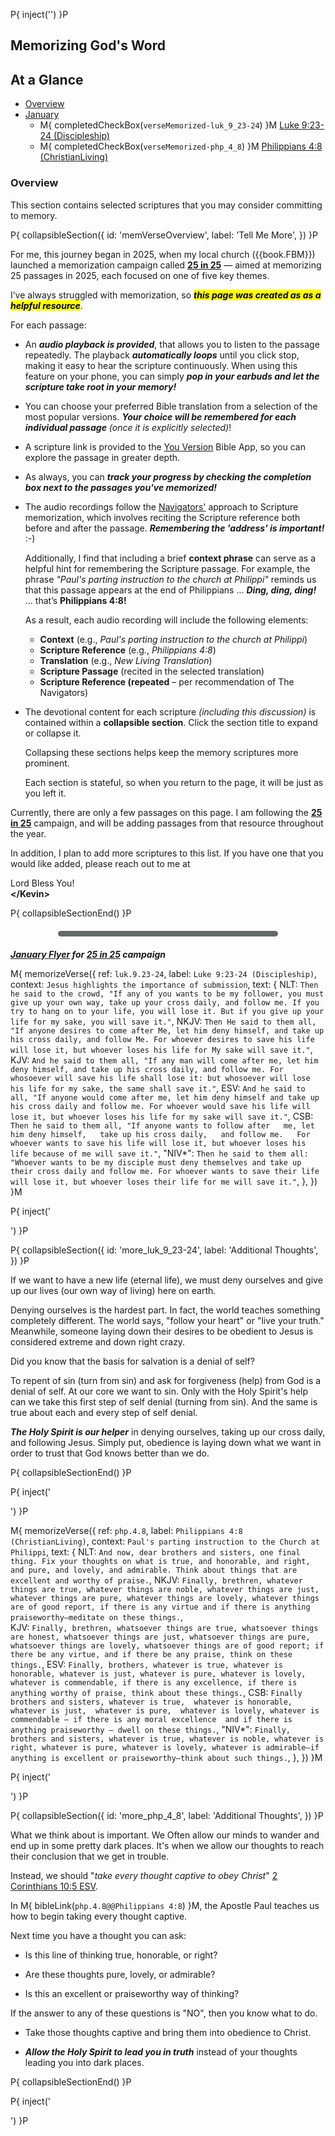 <!-- mark this page so ReflectiveMemorizationData is maintained at run-time -->
P{ inject('<span id="ContainsReflectiveMemorizationData"></span>') }P

## Memorizing God's Word

## At a Glance

- [Overview](#overview)
- [January](#january)
  - M{ completedCheckBox(`verseMemorized-luk_9_23-24`) }M [Luke 9:23-24 (Discipleship)](#luk_9_23-24)
  - M{ completedCheckBox(`verseMemorized-php_4_8`)     }M [Philippians 4:8 (ChristianLiving)](#php_4_8)

### Overview

This section contains selected scriptures that you may consider
committing to memory.

P{ collapsibleSection({
  id:     'memVerseOverview',
  label:  'Tell Me More',
}) }P

For me, this journey began in 2025, when my local church
({{book.FBM}}) launched a memorization campaign called **[25 in
25](https://fbmaryville.org/25-in-25)** — aimed at memorizing 25
passages in 2025, each focused on one of five key themes.

I’ve always struggled with memorization, so **_<mark>this page was
created as as a helpful resource</mark>_**.

For each passage:

- An _**audio playback is provided**_, that allows you to listen to
  the passage repeatedly. The playback _**automatically loops**_ until
  you click stop, making it easy to hear the scripture
  continuously. When using this feature on your phone, you can simply
  _**pop in your earbuds and let the scripture take root in your
  memory!**_

- You can choose your preferred Bible translation from a selection of
  the most popular versions.  _**Your choice will be remembered for
  each individual passage** (once it is explicitly selected)_!

- A scripture link is provided to the [You Version](https://www.bible.com/)
  Bible App, so you can explore the passage in greater depth.

- As always, you can _**track your progress by checking the completion
  box next to the passages you've memorized!**_

- The audio recordings follow the
  [Navigators'](https://www.navigators.org/) approach to Scripture
  memorization, which involves reciting the Scripture reference both
  before and after the passage. _**Remembering the 'address' is
  important!**_ :-)

  Additionally, I find that including a brief **context phrase** can
  serve as a helpful hint for remembering the Scripture passage. For
  example, the phrase _"Paul's parting instruction to the church at
  Philippi"_ reminds us that this passage appears at the end of
  Philippians … _**Ding, ding, ding!**_ … that’s **Philippians 4:8!**  

  As a result, each audio recording will include the following elements:  

  - **Context** (e.g., _Paul's parting instruction to the church at Philippi_)  
  - **Scripture Reference** (e.g., _Philippians 4:8_)  
  - **Translation** (e.g., _New Living Translation_)  
  - **Scripture Passage** (recited in the selected translation)  
  - **Scripture Reference (repeated** – per recommendation of The Navigators)


- The devotional content for each scripture _(including this
  discussion)_ is contained within a **collapsible section**. Click the
  section title to expand or collapse it.
  
  Collapsing these sections helps keep the memory scriptures more
  prominent.
  
  Each section is stateful, so when you return to the page, it will be
  just as you left it.

Currently, there are only a few passages on this page.  I am following
the **[25 in 25](https://fbmaryville.org/25-in-25)** campaign, and
will be adding passages from that resource throughout the year.

In addition, I plan to add more scriptures to this list.  If you have
one that you would like added, please reach out to me
at <span id="inquire"></span>

<script>
  withFW( ()=>fw.addInquire('Add%20Memory%20Scripture') )
</script>

Lord Bless You!
<br/>**&lt;/Kevin&gt;**

P{ collapsibleSectionEnd() }P


<!-- *** NEW MONTH ******************************************************************************** -->

<hr style="height: 9px; background-color: #616a6b; border: none; width: 70%; margin: 20px auto; border-radius: 5px;">

<span id="january"></span>

_**[January Flyer](https://static1.squarespace.com/static/5b8548d5365f02b26106abe7/t/67573d80603d70651866cc8c/1733770624902/25in25cards_Jan.pdf) for [25 in 25](https://fbmaryville.org/25-in-25) campaign**_


<!-- *** NEW PASSAGE ******************************************************************************** -->

M{ memorizeVerse({
  ref:     `luk.9.23-24`,
  label:   `Luke 9:23-24 (Discipleship)`,
  context: `Jesus highlights the importance of submission`,
  text: {
    NLT:   `Then he said to the crowd, "If any of you wants to be my follower, you must give up your own way, take up your cross daily, and follow me. If you try to hang on to your life, you will lose it. But if you give up your life for my sake, you will save it."`,
    NKJV:  `Then He said to them all, "If anyone desires to come after Me, let him deny himself, and take up his cross daily, and follow Me. For whoever desires to save his life will lose it, but whoever loses his life for My sake will save it."`,  
    KJV:   `And he said to them all, "If any man will come after me, let him deny himself, and take up his cross daily, and follow me. For whosoever will save his life shall lose it: but whosoever will lose his life for my sake, the same shall save it."`,
    ESV:   `And he said to all, "If anyone would come after me, let him deny himself and take up his cross daily and follow me. For whoever would save his life will lose it, but whoever loses his life for my sake will save it."`,
    CSB:   `Then he said to them all, "If anyone wants to follow after   me, let him deny himself,   take up his cross daily,   and follow me.   For whoever wants to save his life will lose it, but whoever loses his life because of me will save it."`,
   "NIV*": `Then he said to them all: "Whoever wants to be my disciple must deny themselves and take up their cross daily and follow me. For whoever wants to save their life will lose it, but whoever loses their life for me will save it."`,
  },
}) }M

P{ inject('<div class="indent">') }P

P{ collapsibleSection({
  id:     'more_luk_9_23-24',
  label:  'Additional Thoughts',
}) }P

If we want to have a new life (eternal life), we must deny ourselves
and give up our lives (our own way of living) here on earth.
 
Denying ourselves is the hardest part. In fact, the world teaches
something completely different. The world says, "follow your heart" or
"live your truth." Meanwhile, someone laying down their desires to be
obedient to Jesus is considered extreme and down right crazy.
 
Did you know that the basis for salvation is a denial of self?
 
To repent of sin (turn from sin) and ask for forgiveness (help) from
God is a denial of self. At our core we want to sin. Only with the
Holy Spirit's help can we take this first step of self denial (turning
from sin). And the same is true about each and every step of self
denial.
 
_**The Holy Spirit is our helper**_ in denying ourselves, taking up our
cross daily, and following Jesus. Simply put, obedience is laying down
what we want in order to trust that God knows better than we do.

P{ collapsibleSectionEnd() }P

P{ inject('</div>') }P


<!-- *** NEW PASSAGE ******************************************************************************** -->

M{ memorizeVerse({
  ref:     `php.4.8`,
  label:   `Philippians 4:8 (ChristianLiving)`,
  context: `Paul's parting instruction to the Church at Philippi`,
  text: {
    NLT:   `And now, dear brothers and sisters, one final thing. Fix your thoughts on what is true, and honorable, and right, and pure, and lovely, and admirable. Think about things that are excellent and worthy of praise.`,
    NKJV:  `Finally, brethren, whatever things are true, whatever things are noble, whatever things are just, whatever things are pure, whatever things are lovely, whatever things are of good report, if there is any virtue and if there is anything praiseworthy—meditate on these things.`,  
    KJV:   `Finally, brethren, whatsoever things are true, whatsoever things are honest, whatsoever things are just, whatsoever things are pure, whatsoever things are lovely, whatsoever things are of good report; if there be any virtue, and if there be any praise, think on these things.`,
    ESV:   `Finally, brothers, whatever is true, whatever is honorable, whatever is just, whatever is pure, whatever is lovely, whatever is commendable, if there is any excellence, if there is anything worthy of praise, think about these things.`,
    CSB:   `Finally  brothers and sisters, whatever is true,  whatever is honorable,  whatever is just,  whatever is pure,  whatever is lovely, whatever is commendable — if there is any moral excellence  and if there is anything praiseworthy — dwell on these things.`,
   "NIV*": `Finally, brothers and sisters, whatever is true, whatever is noble, whatever is right, whatever is pure, whatever is lovely, whatever is admirable—if anything is excellent or praiseworthy—think about such things.`,
  },
}) }M

P{ inject('<div class="indent">') }P

P{ collapsibleSection({
  id:     'more_php_4_8',
  label:  'Additional Thoughts',
}) }P

What we think about is important. We Often allow our minds
to wander and end up in some pretty dark places. It's when
we allow our thoughts to reach their conclusion that we get
in trouble. 

Instead, we should "_take every thought captive to obey Christ_"
[2 Corinthians 10:5 ESV](https://bible.com/bible/59/2co.10.5.ESV).

In M{ bibleLink(`php.4.8@@Philippians 4:8`) }M, the Apostle Paul
teaches us how to begin taking every thought captive.

Next time you have a thought you can ask:

- Is this line of thinking true, honorable, or right?
  
- Are these thoughts pure, lovely, or admirable?
  
- Is this an excellent or praiseworthy way of thinking?

If the answer to any of these questions is "NO", then you know
what to do. 

- Take those thoughts captive and bring them into obedience to Christ.

- _**Allow the Holy Spirit to lead you in truth**_ instead of your
  thoughts leading you into dark places.

P{ collapsibleSectionEnd() }P

P{ inject('</div>') }P
